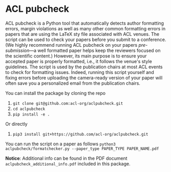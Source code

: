# ACL pubcheck
ACL pubcheck is a Python tool that automatically detects author formatting errors, margin violations as well as many other common formatting errors in papers that are using the LaTeX sty file associated with ACL venues. The script can be used to check your papers before you submit to a conference. (We highly recommend running ACL pubcheck on your papers *pre-submission*&mdash;a well formatted paper helps keep the reviewers focused on the scientific content.) However, its main purpose is to ensure your accepted paper is properly formatted, i.e., it follows the venue's style guidelines. The script is used by the publication chairs at most ACL events to check for formatting issues. Indeed, running this script yourself and fixing errors before uploading the camera-ready version of your paper will often save you a personalized email from the publication chairs. 

You can install the package by cloning the repo
1. ``git clone git@github.com:acl-org/aclpubcheck.git``
2. ``cd aclpubcheck``
3. ``pip install -e .``

Or directly
1. ``pip3 install git+https://github.com/acl-org/aclpubcheck.git``

You can run the script on a paper as follows
``python3 aclpubcheck/formatchecker.py --paper_type PAPER_TYPE PAPER_NAME.pdf``

**Notice**: Additional info can be found in the PDF document ``aclpubcheck_additional_info.pdf`` included in this package.
